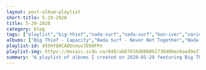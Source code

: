 ```yaml
---
layout: post-album-playlist
short-title: 5-29-2020
title: 5-29-2020
category: blog
tags: ["playlist","big-thief","nada-surf","nada-surf","bon-iver","various-artists","inclination","mock-orange","a-day-to-remember","travis-barker,-wiz-khalifa","taking-back-sunday","broken-social-scene"]
albums: ["Big Thief - Capacity","Nada Surf - Never Not Together","Nada Surf - You Know Who You Are","Bon Iver - Blood Bank EP (10th Anniversary Edition)","Various Artists - The Concept of Time Travel","Inclination - When Fear Turns to Confidence","Mock Orange - The Bridge","A Day To Remember - Homesick","Travis Barker, Wiz Khalifa - Drums Drums Drums","Taking Back Sunday - Tidal Wave B-Sides","Broken Social Scene - You Forgot It In People"]
playlist-id: 455HYQ0CADUcmuv7D5DFPn
playlist-img: https://mosaic.scdn.co/640/ab67616d0000b2730d86ec6aa49e27bcc92b87f1ab67616d0000b2734ea56ef453ce4f457f6ebd42ab67616d0000b273cb86913a06f5ceb1a851cbe6ab67616d0000b273fa40d20e26e32757a60e8b89
summary: "A playlist of albums I created on 2020-05-29 featuring Big Thief, Nada Surf, Nada Surf, Bon Iver, Various Artists, Inclination, Mock Orange, A Day To Remember, Travis Barker, Wiz Khalifa, Taking Back Sunday, and Broken Social Scene."
---
```

